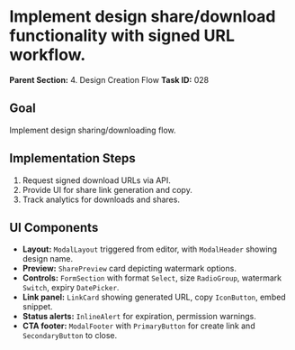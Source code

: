 # Implement design share/download functionality with signed URL workflow.

**Parent Section:** 4. Design Creation Flow
**Task ID:** 028

## Goal
Implement design sharing/downloading flow.

## Implementation Steps
1. Request signed download URLs via API.
2. Provide UI for share link generation and copy.
3. Track analytics for downloads and shares.

## UI Components
- **Layout:** `ModalLayout` triggered from editor, with `ModalHeader` showing design name.
- **Preview:** `SharePreview` card depicting watermark options.
- **Controls:** `FormSection` with format `Select`, size `RadioGroup`, watermark `Switch`, expiry `DatePicker`.
- **Link panel:** `LinkCard` showing generated URL, copy `IconButton`, embed snippet.
- **Status alerts:** `InlineAlert` for expiration, permission warnings.
- **CTA footer:** `ModalFooter` with `PrimaryButton` for create link and `SecondaryButton` to close.
